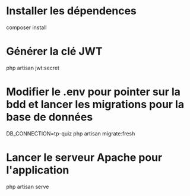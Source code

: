 # Installer les dépendences
composer install

# Générer la clé JWT
php artisan jwt:secret

#  Modifier le .env pour pointer sur la bdd et lancer les migrations pour la base de données
DB_CONNECTION=tp-quiz
php artisan migrate:fresh


# Lancer le serveur Apache pour l'application
php artisan serve